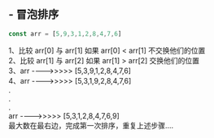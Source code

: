 ## - 冒泡排序
```js
const arr = [5,9,3,1,2,8,4,7,6]
```
1、比较 arr[0] 与 arr[1] 如果 arr[0] < arr[1] 不交换他们的位置  
2、比较 arr[1] 与 arr[2] 如果 arr[1] > arr[2] 交换他们的位置  
3、arr ---->>>>> [5,3,9,1,2,8,4,7,6]  
4、arr ---->>>>> [5,3,1,9,2,8,4,7,6]  
.    
.   
.    
arr ---->>>>> [5,3,1,2,8,4,7,6,9]  
最大数在最右边，完成第一次排序，重复上述步骤....
